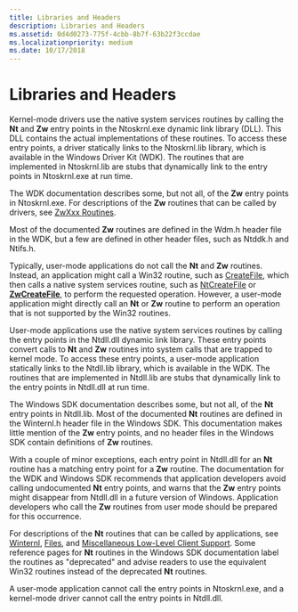 ```yaml
---
title: Libraries and Headers
description: Libraries and Headers
ms.assetid: 0d4d0273-775f-4cbb-8b7f-63b22f3ccdae
ms.localizationpriority: medium
ms.date: 10/17/2018
---
```


# Libraries and Headers


Kernel-mode drivers use the native system services routines by calling the **Nt** and **Zw** entry points in the Ntoskrnl.exe dynamic link library (DLL). This DLL contains the actual implementations of these routines. To access these entry points, a driver statically links to the Ntoskrnl.lib library, which is available in the Windows Driver Kit (WDK). The routines that are implemented in Ntoskrnl.lib are stubs that dynamically link to the entry points in Ntoskrnl.exe at run time.

The WDK documentation describes some, but not all, of the **Zw** entry points in Ntoskrnl.exe. For descriptions of the **Zw** routines that can be called by drivers, see [ZwXxx Routines](https://docs.microsoft.com/previous-versions/windows/hardware/drivers/ff567122(v=vs.85)).

Most of the documented **Zw** routines are defined in the Wdm.h header file in the WDK, but a few are defined in other header files, such as Ntddk.h and Ntifs.h.

Typically, user-mode applications do not call the **Nt** and **Zw** routines. Instead, an application might call a Win32 routine, such as [CreateFile](https://go.microsoft.com/fwlink/p/?linkid=152795), which then calls a native system services routine, such as [NtCreateFile](https://go.microsoft.com/fwlink/p/?linkid=157250) or [**ZwCreateFile**](https://docs.microsoft.com/windows-hardware/drivers/ddi/content/ntifs/nf-ntifs-ntcreatefile), to perform the requested operation. However, a user-mode application might directly call an **Nt** or **Zw** routine to perform an operation that is not supported by the Win32 routines.

User-mode applications use the native system services routines by calling the entry points in the Ntdll.dll dynamic link library. These entry points convert calls to **Nt** and **Zw** routines into system calls that are trapped to kernel mode. To access these entry points, a user-mode application statically links to the Ntdll.lib library, which is available in the WDK. The routines that are implemented in Ntdll.lib are stubs that dynamically link to the entry points in Ntdll.dll at run time.

The Windows SDK documentation describes some, but not all, of the **Nt** entry points in Ntdll.lib. Most of the documented **Nt** routines are defined in the Winternl.h header file in the Windows SDK. This documentation makes little mention of the **Zw** entry points, and no header files in the Windows SDK contain definitions of **Zw** routines.

With a couple of minor exceptions, each entry point in Ntdll.dll for an **Nt** routine has a matching entry point for a **Zw** routine. The documentation for the WDK and Windows SDK recommends that application developers avoid calling undocumented **Nt** entry points, and warns that the **Zw** entry points might disappear from Ntdll.dll in a future version of Windows. Application developers who call the **Zw** routines from user mode should be prepared for this occurrence.

For descriptions of the **Nt** routines that can be called by applications, see [Winternl](https://go.microsoft.com/fwlink/p/?linkid=157253), [Files](https://go.microsoft.com/fwlink/p/?linkid=157254), and [Miscellaneous Low-Level Client Support](https://go.microsoft.com/fwlink/p/?linkid=157255). Some reference pages for **Nt** routines in the Windows SDK documentation label the routines as "deprecated" and advise readers to use the equivalent Win32 routines instead of the deprecated **Nt** routines.

A user-mode application cannot call the entry points in Ntoskrnl.exe, and a kernel-mode driver cannot call the entry points in Ntdll.dll.

 

 




